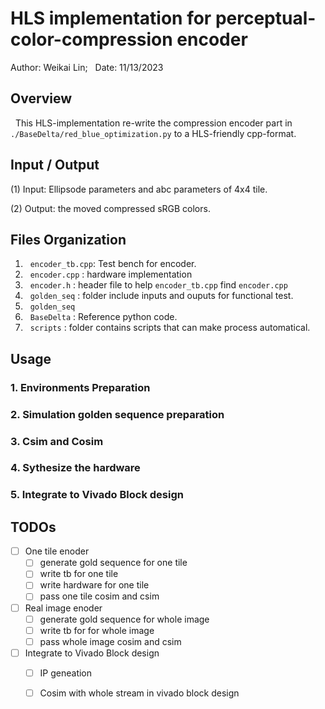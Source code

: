 # HLS implementation for perceptual-color-compression encoder

Author: Weikai Lin;  &nbsp;  Date: 11/13/2023

## Overview

&nbsp; This HLS-implementation re-write the compression encoder part in ```./BaseDelta/red_blue_optimization.py``` to a HLS-friendly cpp-format.

## Input / Output

(1) Input: Ellipsode parameters and abc parameters of 4x4 tile.

(2) Output: the moved compressed sRGB colors.

## Files Organization
1. &nbsp; ``` encoder_tb.cpp ```: Test bench for encoder.
2. &nbsp; ```encoder.cpp``` : hardware implementation
3. &nbsp; ```encoder.h``` : header file to help ``` encoder_tb.cpp ``` find ```encoder.cpp```
4. &nbsp; ```golden_seq``` : folder include inputs and ouputs for functional test.
5. &nbsp; ```golden_seq``` 
6. &nbsp; ```BaseDelta```  : Reference python code.
7. &nbsp; ```scripts```  : folder contains scripts that can make process automatical.

## Usage

### 1. Environments Preparation

### 2. Simulation golden sequence preparation

### 3. Csim and Cosim

### 4. Sythesize the hardware

### 5. Integrate to Vivado Block design



## TODOs
- [   ] One tile enoder
    - [   ] generate gold sequence for one tile
    - [   ] write tb for one tile
    - [   ] write hardware for one tile
    - [   ] pass one tile cosim and csim

- [   ] Real image enoder
    - [   ] generate gold sequence for whole image
    - [   ]  write tb for for whole image
    - [   ] pass  whole image cosim and csim

- [   ] Integrate to Vivado Block design
    - [  ] IP geneation
    - [  ] Cosim with whole stream in vivado block design




